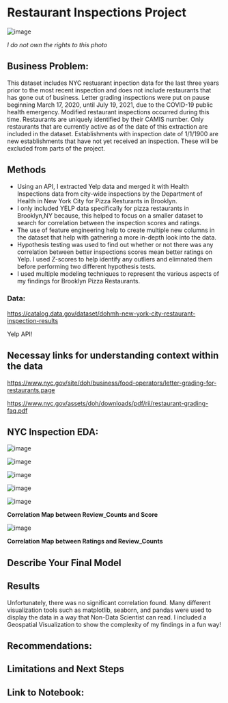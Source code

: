 # **Restaurant Inspections Project**

![image](https://github.com/user-attachments/assets/7c016f6b-36b0-4ae3-bf70-beacceac4709)

*I do not own the rights to this photo*

## **Business Problem:**

This dataset includes NYC restuarant inpection data for the last three years prior to the most recent inspection and does not include restaurants that has gone out of business. Letter grading inspections were put on pause beginning March 17, 2020, until July 19, 2021, due to the COVID-19 public health emergency. Modified restaurant inspections occurred during this time. Restaurants are uniquely identified by their CAMIS number. Only restaurants that are currently active as of the date of this extraction are included in the dataset. Establishments with inspection date of 1/1/1900 are new establishments that have not yet received an inspection. These will be excluded from parts of the project. 

## **Methods**

- Using an API, I extracted Yelp data and merged it with Health Inspections data from city-wide inspections by the Department of Health in New York City for Pizza Resturants in Brooklyn.
- I only included YELP data specifically for pizza restaurants in Brooklyn,NY because, this helped to focus on a smaller dataset to search for correlation between the inspection scores and ratings.
- The use of feature engineering help to create multiple new columns in the dataset that help with gathering a more in-depth look into the data.
- Hypothesis testing was used to find out whether or not there was any correlation between better inspections scores mean better ratings on Yelp. I used Z-scores to help identify any outliers and elimnated them before performing two different hypothesis tests.
- I used multiple modeling techniques to represent the various aspects of my findings for Brooklyn Pizza Restaurants.
   
### **Data:**

https://catalog.data.gov/dataset/dohmh-new-york-city-restaurant-inspection-results

Yelp API!

## **Necessay links for understanding context within the data**

https://www.nyc.gov/site/doh/business/food-operators/letter-grading-for-restaurants.page

https://www.nyc.gov/assets/doh/downloads/pdf/rii/restaurant-grading-faq.pdf

## **NYC Inspection EDA:**

![image](https://github.com/user-attachments/assets/e7c61d9f-1b1c-4e2c-a38a-21c89c43b7b4)

![image](https://github.com/user-attachments/assets/671d829c-0f28-4ee5-8a47-1254a19b5939)

![image](https://github.com/user-attachments/assets/1c8b8a20-58f3-4d48-b276-8f378d7cf3f3)

![image](https://github.com/user-attachments/assets/80c2d8e3-471b-4970-87cc-973027f23b58)

![image](https://github.com/user-attachments/assets/ec18a675-b1a7-4332-b0f3-386613331501)

**Correlation Map between Review_Counts and Score**

![image](https://github.com/user-attachments/assets/9ee029a3-65f0-476d-8d92-6baea85e9c36)

**Correlation Map between Ratings and Review_Counts**


## **Describe Your Final Model**

## **Results**

Unfortunately, there was no significant correlation found. Many different visualization tools such as matplotlib, seaborn, and pandas were used to display the data in a way that Non-Data Scientist can read. I included a Geospatial Visualization to show the complexity of my findings in a fun way!


## **Recommendations:**

## **Limitations and Next Steps**

## **Link to Notebook:**
